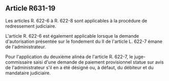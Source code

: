 Article R631-19
----
Les articles R. 622-6 à R. 622-8 sont applicables à la procédure de redressement
judiciaire.

L'article R. 622-6 est également applicable lorsque la demande d'autorisation
présentée sur le fondement du II de l'article L. 622-7 émane de
l'administrateur.

Pour l'application du deuxième alinéa de l'article R. 622-7, le juge-commissaire
saisi d'une demande de paiement provisionnel statue sur avis de l'administrateur
s'il en a été désigné ou, à défaut, du débiteur et du mandataire judiciaire.
